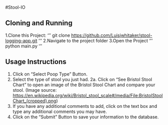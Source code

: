 #Stool-IO

## Cloning and Running
1.Clone this Project:
‘’’
git clone https://github.com/Luisjwhitaker/stool-logging-app.git
’’’
2.Navigate to the project folder
3.Open the Project
‘’’
python main.py
‘’’

## Usage Instructions
1. Click on “Select Poop Type” Button.
2. Select the type of stool you just had.
2a. Click on “See Bristol Stool Chart” to open an image of the Bristol Stool Chart and compare your stool. (Image source: https://en.wikipedia.org/wiki/Bristol_stool_scale#/media/File:BristolStoolChart_(cropped).png)
3. If you have any additional comments to add, click on the text box and type any additional comments you may have.
4. Click on the “Submit” Button to save your information to the database.
